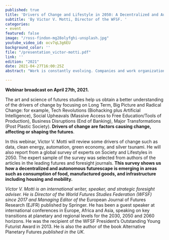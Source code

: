 ```yaml
---
published: true
title: 'Drivers of Change and Lifestyle in 2050: A Decentralized and Autonomous Futurescape'
subtitle: 'By Victor V. Motti, Director of the WFSF. '
categories:
- event
featured: false
image: "/ross-findon-mg28olyfghi-unsplash.jpg"
youtube_video_id: ocv7qL3g6EU
background_color: ''
file: "/presentation_victor-motti.pdf"
link: ''
edition: "2021"
date: 2021-04-27T16:00:25Z
abstract: "Work is constantly evolving. Companies and work organizations are constantly seeking new ways of working, new balances. In the face of so many challenges, what are the prospects for work in 2050?For this second edition, the Positive Future Competition aims to bring to light positive visions of work, i.e. scenarios that show how new issues can be tackled, and how solutions and forms of regulation can be identified.Participants are invited to reflect on tomorrow's challenges and build an original story around the theme of Work in 2050."

---
```

**Webinar broadcast on April 27th, 2021.**

The art and science of futures studies help us obtain a better understanding of the drivers of change by focusing on Long Term, Big Picture and Radical Change: for example, Tech Revolutions (Biohacking plus Artificial Intelligence), Social Upheavals (Massive Access to Free Education/Tools of Production), Business Disruptions (End of Banking), Major Transformations (Post Plastic Society). **Drivers of change are factors causing change, affecting or shaping the futures**.

In this webinar, Victor V. Motti will review some drivers of change such as data, clean energy, automation, green economy, and silver tsunami. He will also report from a global survey of experts on Society and Lifestyles in 2050. The expert sample of the survey was selected from authors of the articles in the leading futures and foresight journals. **This survey shows us how a decentralized and autonomous futurescape is emerging in areas such as consumption of food, manufactured goods, and infrastructure including housing and mobility.**

_Victor V. Motti is an international writer, speaker, and strategic foresight adviser. He is Director of the World Futures Studies Federation (WFSF) since 2017 and Managing Editor of the_ European Journal of Futures Research (EJFR) published by Springer. He has been a guest speaker at international conferences in Europe, Africa and Asia, speaking on key transitions at planetary and regional levels for the 2030, 2050 and 2060 horizons. He was the recipient of the WFSF President’s Outstanding Young Futurist Award in 2013. He is also the author of the book Alternative Planetary Futures _published in the UK._